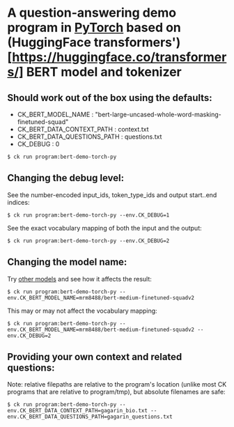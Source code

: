 # A question-answering demo program in [PyTorch](http://pytorch.org) based on (HuggingFace transformers')[https://huggingface.co/transformers/] BERT model and tokenizer

## Should work out of the box using the defaults:

* CK_BERT_MODEL_NAME            : "bert-large-uncased-whole-word-masking-finetuned-squad"
* CK_BERT_DATA_CONTEXT_PATH     : context.txt
* CK_BERT_DATA_QUESTIONS_PATH   : questions.txt
* CK_DEBUG                      : 0

```
$ ck run program:bert-demo-torch-py
```

## Changing the debug level:

See the number-encoded input_ids, token_type_ids and output start..end indices:
```
$ ck run program:bert-demo-torch-py --env.CK_DEBUG=1
```

See the exact vocabulary mapping of both the input and the output:
```
$ ck run program:bert-demo-torch-py --env.CK_DEBUG=2
```

## Changing the model name:

Try [other models](https://huggingface.co/transformers/pretrained_models.html) and see how it affects the result:
```
$ ck run program:bert-demo-torch-py --env.CK_BERT_MODEL_NAME=mrm8488/bert-medium-finetuned-squadv2
```

This may or may not affect the vocabulary mapping:
```
$ ck run program:bert-demo-torch-py --env.CK_BERT_MODEL_NAME=mrm8488/bert-medium-finetuned-squadv2 --env.CK_DEBUG=2
```

## Providing your own context and related questions:

Note: relative filepaths are relative to the program's location
(unlike most CK programs that are relative to program/tmp), but absolute filenames are safe:
```
$ ck run program:bert-demo-torch-py --env.CK_BERT_DATA_CONTEXT_PATH=gagarin_bio.txt --env.CK_BERT_DATA_QUESTIONS_PATH=gagarin_questions.txt
```

